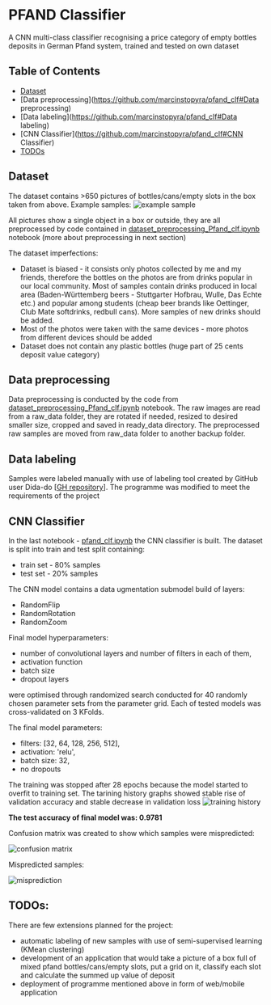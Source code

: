 # PFAND Classifier
A CNN multi-class classifier recognising a price category of empty bottles deposits in German Pfand system, trained and tested on own dataset 

## Table of Contents
- [Dataset](https://github.com/marcinstopyra/pfand_clf#dataset)
- [Data preprocessing](https://github.com/marcinstopyra/pfand_clf#Data preprocessing)
- [Data labeling](https://github.com/marcinstopyra/pfand_clf#Data labeling)
- [CNN Classifier](https://github.com/marcinstopyra/pfand_clf#CNN Classifier)
- [TODOs](https://github.com/marcinstopyra/pfand_clf#TODOs)


## Dataset
The dataset contains >650 pictures of bottles/cans/empty slots in the box taken from above. Example samples:
![example sample](./graphics/example_samples.png)

All pictures show a single object in a box or outside, they are all preprocessed by code contained in [dataset_preprocessing_Pfand_clf.ipynb](https://github.com/marcinstopyra/pfand_clf/blob/master/dataset_preprocessing_Pfand_clf.ipynb) notebook (more about preprocessing in next section)


The dataset imperfections:
- Dataset is biased - it consists only photos collected by me and my friends, therefore the bottles on the photos are from drinks popular in our local community. Most of samples contain drinks produced in local area (Baden-Württemberg beers - Stuttgarter Hofbrau, Wulle, Das Echte etc.) and  popular among students (cheap beer brands like Oettinger, Club Mate softdrinks, redbull cans). More samples of new drinks should be added.
- Most of the photos were taken with the same devices - more photos from different devices should be added
- Dataset does not contain any plastic bottles (huge part of 25 cents deposit value category)


## Data preprocessing
Data preprocessing is conducted by the code from [dataset_preprocessing_Pfand_clf.ipynb](https://github.com/marcinstopyra/pfand_clf/blob/master/dataset_preprocessing_Pfand_clf.ipynb) notebook. The raw images are read from a raw_data folder, they are rotated if needed, resized to desired smaller size, cropped and saved in ready_data directory. The preprocessed raw samples are moved from raw_data folder to another backup folder.

## Data labeling
Samples were labeled manually with use of labeling tool created by GitHub user Dida-do [[GH repository](https://github.com/dida-do/public/tree/master/labelingtool)]. The programme was modified to meet the requirements of the project

## CNN Classifier
In the last notebook - [pfand_clf.ipynb](https://github.com/marcinstopyra/pfand_clf/blob/master/pfand_clf.ipynb) the CNN classifier is built. The dataset is split into train and test split containing:
- train set - 80% samples
- test set - 20% samples

The CNN model contains a data ugmentation submodel build of layers:
- RandomFlip
- RandomRotation
- RandomZoom

Final model hyperparameters:
- number of convolutional layers and number of filters in each of them,
- activation function
- batch size
- dropout layers

were optimised through randomized search conducted for 40 randomly chosen parameter sets from the parameter grid. Each of tested models was cross-validated on 3 KFolds.

The final model parameters:
- filters: [32, 64, 128, 256, 512],
- activation: 'relu',
- batch size: 32,
- no dropouts

The training was stopped after 28 epochs because the model started to overfit to training set. The tarining history graphs showed stable rise of validation accuracy and stable decrease in validation loss
![training history](./graphics/training_history.png)

**The test accuracy of final model was: 0.9781**

Confusion matrix was created to show which samples were mispredicted:

![confusion matrix](./graphics/confusion_matrix.png)

Mispredicted samples:

![misprediction](./graphics/mispredicted_samples.png)

## TODOs:
There are few extensions planned for the project:
- automatic labeling of new samples with use of semi-supervised learning (KMean clustering)
- development of an application that would take a picture of a box full of mixed pfand bottles/cans/empty slots, put a grid on it, classify each slot and calculate the summed up value of deposit
- deployment of programme mentioned above in form of web/mobile application